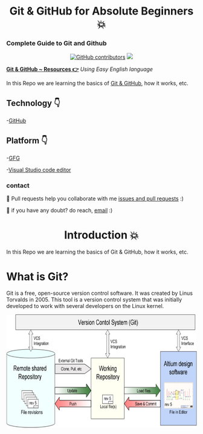 

<h1 align="center"> Git & GitHub for Absolute Beginners 💥</h1>

### **Complete Guide to Git and Github**

<div align="center">

<a href="https://github.com/mukeshdani/Git-GitHub"><img alt="GitHub contributors" src="https://img.shields.io/github/contributors/mukeshdani/Git-GitHub?color=2b9348"></a>
<a href="https://github.com/mukeshdani/Git-GitHub"><img src="https://img.shields.io/badge/language-English-green.svg"></a>

</div>

**[Git & GitHub  ~ Resources 👉](https://github.com/mukeshdani/Git-GitHub)** *Using Easy English language*

In this Repo we are learning the basics of [Git & GitHub](https://en.wikipedia.org/wiki/GitHub), how it works, etc.


## Technology 👇

-[GitHub](https://github.com/mukeshdani/Git-GitHub) 
 ## Platform 👇

-[GFG](https://www.geeksforgeeks.org/ultimate-guide-git-github/)

-[Visual Studio code editor](https://code.visualstudio.com/)

### contact 
💼 Pull requests help you collaborate with me [issues and pull requests](https://github.com/mukeshdani/Git-GitHub/pulls) :)

 💼 if you have any doubt? do reach, [email](mailto:mukeshdani00@gmail.com) :)

<h1 align="center"> Introduction 💥</h1>

In this Repo we are learning the basics of Git & GitHub, how it works, etc.

# What is Git?
Git is a free, open-source version control software. It was created by Linus Torvalds in 2005. This tool is a version control system that was initially developed to work with several developers on the Linux kernel.

<img align="center" alt="GIF" src="Mukesh.png" width="100%" height="300" />
